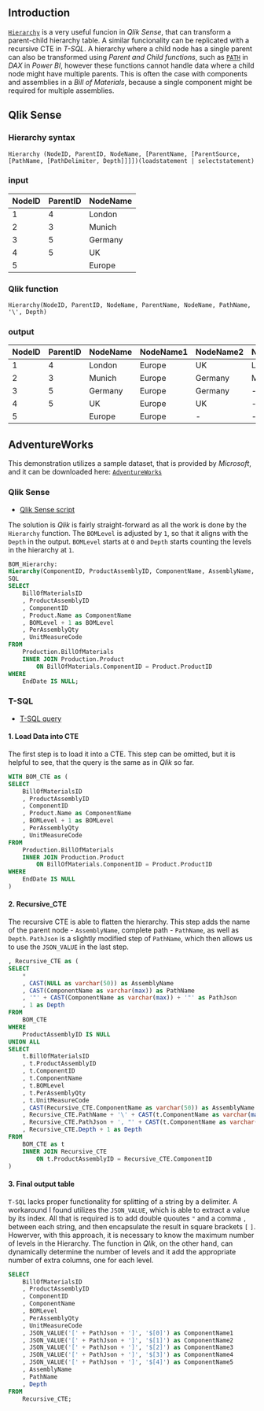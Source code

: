 ## Introduction
[`Hierarchy`](https://help.qlik.com/en-US/sense/November2024/Subsystems/Hub/Content/Sense_Hub/Scripting/ScriptPrefixes/Hierarchy.htm) is a very useful funcion in *Qlik Sense*, that can transform a parent-child hierarchy table. A similar funcionality can be replicated with a recursive CTE in *T-SQL*. A hierarchy where a child node has a single parent can also be transformed using *Parent and Child functions*, such as [`PATH`](https://learn.microsoft.com/en-us/dax/understanding-functions-for-parent-child-hierarchies-in-dax) in *DAX* in *Power BI*, however these functions cannot handle data where a child node might have multiple parents. This is often the case with components and assemblies in a *Bill of Materials*, because a single component might be required for multiple assemblies.

## Qlik Sense
### Hierarchy syntax
```text
Hierarchy (NodeID, ParentID, NodeName, [ParentName, [ParentSource, [PathName, [PathDelimiter, Depth]]]])(loadstatement | selectstatement) 
```

### input
| NodeID | ParentID | NodeName |
| :--- |:--- |:--- |
|	1 |	4 |	London |
|	2 |	3 |	Munich |
|	3 |	5 |	Germany |
|	4 |	5 |	UK |
|	5 |	 |	Europe |

### Qlik function
```text
Hierarchy(NodeID, ParentID, NodeName, ParentName, NodeName, PathName, '\', Depth)
```

### output
| NodeID | ParentID | NodeName | NodeName1 | NodeName2 | NodeName3 | ParentName | PathName | Depth |
| :--- |:--- |:--- |:--- |:--- |:--- |:--- |:--- |:--- |
| 1 |	4	| London | Europe | UK | London | UK | Europe\UK\London | 3 |
| 2	| 3	| Munich | Europe | Germany | Munich | Germany | Europe\Germany\Munich | 3 |
| 3	| 5	| Germany | Europe | Germany | - | Europe | Europe\Germany | 2 |
| 4	| 5	| UK | Europe | UK | - | Europe | Europe\UK | 2 |
| 5	|	  | Europe | Europe | - | - | - | Europe | 1 |

## AdventureWorks
This demonstration utilizes a sample dataset, that is provided by *Microsoft*, and it can be downloaded here: [`AdventureWorks`](https://learn.microsoft.com/en-us/sql/samples/adventureworks-install-configure?view=sql-server-ver16&tabs=ssms)
   

### Qlik Sense
- [Qlik Sense script](Qlik_Sense_script.txt)

The solution is *Qlik* is fairly straight-forward as all the work is done by the `Hierarchy` function. The `BOMLevel` is adjusted by `1`, so that it aligns with the `Depth` in the output. `BOMLevel` starts at `0` and `Depth` starts counting the levels in the hierarchy at `1`.
```sql
BOM_Hierarchy:
Hierarchy(ComponentID, ProductAssemblyID, ComponentName, AssemblyName, ComponentName, PathName, '\', Depth)
SQL
SELECT
    BillOfMaterialsID
    , ProductAssemblyID
    , ComponentID
    , Product.Name as ComponentName
    , BOMLevel + 1 as BOMLevel
    , PerAssemblyQty
    , UnitMeasureCode
FROM
    Production.BillOfMaterials
    INNER JOIN Production.Product
        ON BillOfMaterials.ComponentID = Product.ProductID
WHERE
    EndDate IS NULL;
```

### T-SQL
- [T-SQL query](BOM_Hierarchy.sql)

#### 1. Load Data into CTE
The first step is to load it into a CTE. This step can be omitted, but it is helpful to see, that the query is the same as in *Qlik* so far.
```sql
WITH BOM_CTE as (
SELECT
    BillOfMaterialsID
    , ProductAssemblyID
    , ComponentID
    , Product.Name as ComponentName
    , BOMLevel + 1 as BOMLevel
    , PerAssemblyQty
    , UnitMeasureCode
FROM
    Production.BillOfMaterials
    INNER JOIN Production.Product
        ON BillOfMaterials.ComponentID = Product.ProductID
WHERE
    EndDate IS NULL
)
```
#### 2. Recursive_CTE
The recursive CTE is able to flatten the hierarchy. This step adds the name of the parent node - `AssemblyName`, complete path - `PathName`, as well as `Depth`. `PathJson` is a slightly modified step of `PathName`, which then allows us to use the `JSON_VALUE` in the last step.
```sql
, Recursive_CTE as (
SELECT
    *
    , CAST(NULL as varchar(50)) as AssemblyName
    , CAST(ComponentName as varchar(max)) as PathName
    , '"' + CAST(ComponentName as varchar(max)) + '"' as PathJson
    , 1 as Depth
FROM
    BOM_CTE
WHERE
    ProductAssemblyID IS NULL
UNION ALL
SELECT
    t.BillOfMaterialsID
    , t.ProductAssemblyID
    , t.ComponentID
    , t.ComponentName
    , t.BOMLevel
    , t.PerAssemblyQty
    , t.UnitMeasureCode
    , CAST(Recursive_CTE.ComponentName as varchar(50)) as AssemblyName
    , Recursive_CTE.PathName + '\' + CAST(t.ComponentName as varchar(max)) as PathName
    , Recursive_CTE.PathJson + ', "' + CAST(t.ComponentName as varchar(max)) + '"' as PathJson
    , Recursive_CTE.Depth + 1 as Depth
FROM
    BOM_CTE as t
    INNER JOIN Recursive_CTE
        ON t.ProductAssemblyID = Recursive_CTE.ComponentID
)
```
#### 3. Final output table
`T-SQL` lacks proper functionality for splitting of a string by a delimiter. A workaround I found utilizes the `JSON_VALUE`, which is able to extract a value by its index. All that is required is to add double quoutes `"` and a comma `,` between each string, and then encapsulate the result in square brackets `[` `]`. Howerver, with this approach, it is necessary to know the maximum number of levels in the Hierarchy. The function in *Qlik*, on the other hand, can dynamically determine the number of levels and it add the appropriate number of extra columns, one for each level.
```sql
SELECT 
    BillOfMaterialsID
    , ProductAssemblyID
    , ComponentID
    , ComponentName
    , BOMLevel
    , PerAssemblyQty
    , UnitMeasureCode
    , JSON_VALUE('[' + PathJson + ']', '$[0]') as ComponentName1
    , JSON_VALUE('[' + PathJson + ']', '$[1]') as ComponentName2
    , JSON_VALUE('[' + PathJson + ']', '$[2]') as ComponentName3
    , JSON_VALUE('[' + PathJson + ']', '$[3]') as ComponentName4
    , JSON_VALUE('[' + PathJson + ']', '$[4]') as ComponentName5
    , AssemblyName
    , PathName
    , Depth
FROM
    Recursive_CTE;
```
